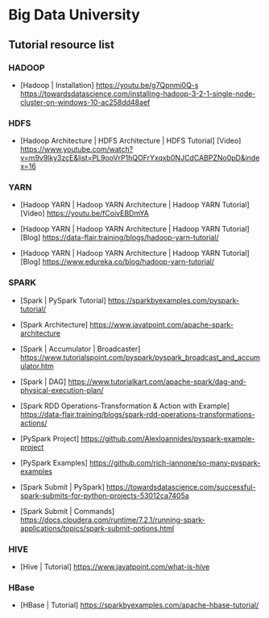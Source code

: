 # Big Data University

## Tutorial resource list

### HADOOP
- [Hadoop | Installation]
https://youtu.be/g7Qpnmi0Q-s
https://towardsdatascience.com/installing-hadoop-3-2-1-single-node-cluster-on-windows-10-ac258dd48aef

### HDFS
- [Hadoop Architecture | HDFS Architecture | HDFS Tutorial] [Video]
  https://www.youtube.com/watch?v=m9v9lky3zcE&list=PL9ooVrP1hQOFrYxqxb0NJCdCABPZNo0pD&index=16

### YARN
 - [Hadoop YARN | Hadoop YARN Architecture | Hadoop YARN Tutorial] [Video]
  https://youtu.be/fCoivEBDmYA
  
 - [Hadoop YARN | Hadoop YARN Architecture | Hadoop YARN Tutorial] [Blog]
  https://data-flair.training/blogs/hadoop-yarn-tutorial/
  
 - [Hadoop YARN | Hadoop YARN Architecture | Hadoop YARN Tutorial] [Blog]
  https://www.edureka.co/blog/hadoop-yarn-tutorial/
  
### SPARK

- [Spark | PySpark Tutorial]
https://sparkbyexamples.com/pyspark-tutorial/

- [Spark Architecture] 
https://www.javatpoint.com/apache-spark-architecture

- [Spark | Accumulator | Broadcaster]
https://www.tutorialspoint.com/pyspark/pyspark_broadcast_and_accumulator.htm

- [Spark | DAG]
https://www.tutorialkart.com/apache-spark/dag-and-physical-execution-plan/

- [Spark RDD Operations-Transformation & Action with Example]
https://data-flair.training/blogs/spark-rdd-operations-transformations-actions/

- [PySpark Project] 
https://github.com/AlexIoannides/pyspark-example-project

- [PySpark Examples]
https://github.com/rich-iannone/so-many-pyspark-examples

- [Spark Submit | PySpark]
https://towardsdatascience.com/successful-spark-submits-for-python-projects-53012ca7405a

- [Spark Submit | Commands]
https://docs.cloudera.com/runtime/7.2.1/running-spark-applications/topics/spark-submit-options.html

### HIVE

- [Hive | Tutorial]
https://www.javatpoint.com/what-is-hive
  
### HBase

- [HBase | Tutorial]
https://sparkbyexamples.com/apache-hbase-tutorial/
